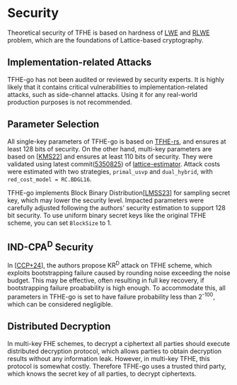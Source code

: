 # Security
Theoretical security of TFHE is based on hardness of [LWE](https://en.wikipedia.org/wiki/Learning_with_errors) and [RLWE](https://en.wikipedia.org/wiki/Ring_learning_with_errors) problem, which are the foundations of Lattice-based cryptography.

## Implementation-related Attacks
TFHE-go has not been audited or reviewed by security experts. It is highly likely that it contains critical vulnerabilities to implementation-related attacks, such as side-channel attacks. Using it for any real-world production purposes is not recommended.

## Parameter Selection
All single-key parameters of TFHE-go is based on [TFHE-rs](https://github.com/zama-ai/tfhe-rs), and ensures at least 128 bits of security. On the other hand, multi-key parameters are based on [[KMS22](https://eprint.iacr.org/2022/1460)] and ensures at least 110 bits of security. They were validated using latest commit([5350825](https://github.com/malb/lattice-estimator/commit/53508253629d3b5d31a2ad110e85dc69391ccb95)) of [lattice-estimator](https://github.com/malb/lattice-estimator). Attack costs were estimated with two strategies, `primal_usvp` and `dual_hybrid`, with `red_cost_model = RC.BDGL16`.

TFHE-go implements Block Binary Distribution[[LMSS23](https://eprint.iacr.org/2023/958)] for sampling secret key, which may lower the security level. Impacted parameters were carefully adjusted following the authors' security estimation to support 128 bit security. To use uniform binary secret keys like the original TFHE scheme, you can set `BlockSize` to 1.

## IND-CPA<sup>D</sup> Security
In [[CCP+24](https://eprint.iacr.org/2024/127)], the authors propose KR<sup>D</sup> attack on TFHE scheme, which exploits bootstrapping failure caused by rounding noise exceeding the noise budget. This may be effective, often resulting in full key recovery, if bootstrapping failure proabability is high enough. To accommodate this, all parameters in TFHE-go is set to have failure probability less than 2<sup>-100</sup>, which can be considered negligible.

## Distributed Decryption
In multi-key FHE schemes, to decrypt a ciphertext all parties should execute distributed decryption protocol, which allows parties to obtain decryption results without any information leak. However, in multi-key TFHE, this protocol is somewhat costly. Therefore TFHE-go uses a trusted third party, which knows the secret key of all parties, to decrypt ciphertexts.
